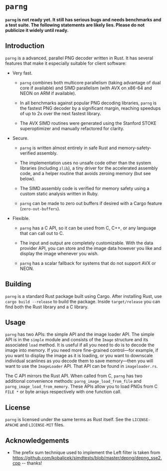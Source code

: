 # `parng`

**`parng` is not ready yet. It still has serious bugs and needs benchmarks and a test suite. The
following statements are likely lies. Please do not publicize it widely until ready.**

## Introduction

`parng` is a advanced, parallel PNG decoder written in Rust. It has several features that make it
especially suitable for client software:

* Very fast.

  - `parng` combines both multicore parallelism (taking advantage of dual core if available) and
    SIMD parallelism (with AVX on x86-64 and NEON on ARM if available).

  - In all benchmarks against popular PNG decoding libraries, `parng` is the fastest PNG decoder by
    a significant margin, reaching speedups of up to 2x over the next fastest library.

  - The AVX SIMD routines were generated using the Stanford STOKE superoptimizer and manually
    refactored for clarity.

* Secure.

  - `parng` is written almost entirely in safe Rust and memory-safety-verified assembly.

  - The implementation uses no unsafe code other than the system libraries (including `zlib`), a
	tiny driver for the accelerated assembly code, and a helper routine that avoids zeroing memory
    (but see below).

  - The SIMD assembly code is verified for memory safety using a custom static analysis written in
    Ruby.

  - `parng` can be made to zero out buffers if desired with a Cargo feature (`zero-out-buffers`).

* Flexible.

  - `parng` has a C API, so it can be used from C, C++, or any language that can call out to C.

  - The input and output are completely customizable. With the data provider API, you can store and
    the image data however you like and display the image whenever you wish.

  - `parng` has a scalar fallback for systems that do not support AVX or NEON.

## Building

`parng` is a standard Rust package built using Cargo. After installing Rust, use
`cargo build --release` to build the package. Inside `target/release` you can find both the Rust
library and a C library.

## Usage

`parng` has two APIs: the simple API and the image loader API. The simple API is in the `simple`
module and consists of the `Image` structure and its associated `load` method. It is useful if all
you need to do is to decode the image into memory. If you need more fine-grained control—for
example, if you want to display the image as it is loading, or you want to downscale individual
scanlines as you decode them to save memory—then you will want to use the `ImageLoader` API. That
API can be found in `imageloader.rs`.

The C API mirrors the Rust API. When called from C, `parng` has two additional convenience methods:
`parng_image_load_from_file` and `parng_image_load_from_memory`. These APIs allow you to load
PNGs from C `FILE *` or byte arrays respectively with one function call.

## License

`parng` is licensed under the same terms as Rust itself. See the `LICENSE-APACHE` and
`LICENSE-MIT` files.

## Acknowledgements

* The prefix sum technique used to implement the Left filter is taken from
https://github.com/kobalicek/simdtests/blob/master/depng/depng_sse2.cpp -- thanks!

